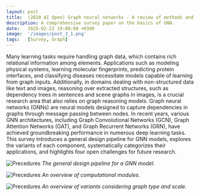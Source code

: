 ```yaml
---
layout: post
title:  (2020 AI Open) Graph neural networks - A review of methods and applications
description: A comprehensive survey paper on the basics of GNN.
date:   2025-02-22 19:00:00 +0300
image:  '/images/post_3_1.png'
tags:   [Survey, Graph]
---
```


Many learning tasks require handling graph data, which contains rich relational information among elements. Applications such as modeling physical systems, learning molecular fingerprints, predicting protein interfaces, and classifying diseases necessitate models capable of learning from graph inputs. Additionally, in domains dealing with non-structured data like text and images, reasoning over extracted structures, such as dependency trees in sentences and scene graphs in images, is a crucial research area that also relies on graph reasoning models. Graph neural networks (GNNs) are neural models designed to capture dependencies in graphs through message passing between nodes. In recent years, various GNN architectures, including Graph Convolutional Networks (GCN), Graph Attention Networks (GAT), and Graph Recurrent Networks (GRN), have achieved groundbreaking performance in numerous deep learning tasks. This survey introduces a general design pipeline for GNN models, explores the variants of each component, systematically categorizes their applications, and highlights four open challenges for future research.

![Precedures]({{site.baseurl}}/images/post_3_1.png)
*The general design pipeline for a GNN model.*

![Precedures]({{site.baseurl}}/images/post_3_2.png)
*An overview of computational modules.*

![Precedures]({{site.baseurl}}/images/post_3_3.png)
*An overview of variants considering graph type and scale.*
